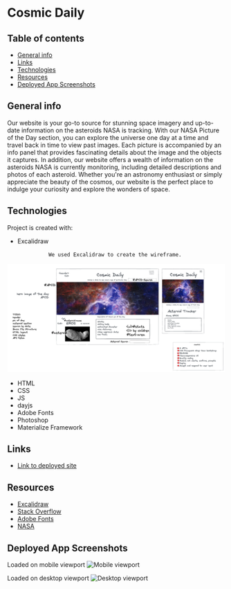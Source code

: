 # Cosmic Daily

## Table of contents
* [General info](#general-info)
* [Links](#links)
* [Technologies](#technologies)
* [Resources](#resources)
* [Deployed App Screenshots](#resources)

## General info
Our website is your go-to source for stunning space imagery and up-to-date information on the asteroids NASA is tracking. With our NASA Picture of the Day section, you can explore the universe one day at a time and travel back in time to view past images. Each picture is accompanied by an info panel that provides fascinating details about the image and the objects it captures. In addition, our website offers a wealth of information on the asteroids NASA is currently monitoring, including detailed descriptions and photos of each asteroid. Whether you're an astronomy enthusiast or simply appreciate the beauty of the cosmos, our website is the perfect place to indulge your curiosity and explore the wonders of space.

## Technologies
Project is created with:
* Excalidraw

                We used Excalidraw to create the wireframe.
![Wireframe](https://github.com/Ian-Danas/Cosmic-Daily/blob/dev/assets/images/WireFrame.png)

* HTML
* CSS
* JS
* dayjs
* Adobe Fonts
* Photoshop
* Materialize Framework



## Links
- [Link to deployed site](https://ian-danas.github.io/Cosmic-Daily/)

	
## Resources
- [Excalidraw](https://excalidraw.com)
- [Stack Overflow](https://stackoverflow.com)
- [Adobe Fonts](https://fonts.adobe.com/fonts)
- [NASA](https://api.nasa.gov/)

## Deployed App Screenshots

Loaded on mobile viewport
![Mobile viewport]()

Loaded on desktop viewport
![Desktop viewport]()
